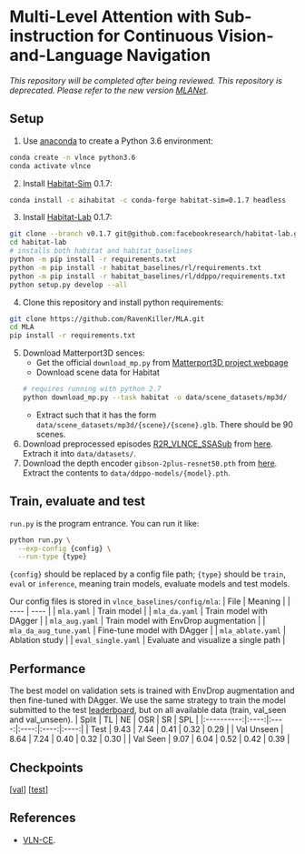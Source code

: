 # Multi-Level Attention with Sub-instruction for Continuous Vision-and-Language Navigation
<!-- Official implrementations of *Multi-Level Attention with Sub-instruction for
Continuous Vision-and-Language Navigation* ([paper]()) -->
*This repository will be completed after being reviewed.*
*This repository is deprecated. Please refer to the new version [MLANet](https://github.com/RavenKiller/MLANet).*


## Setup
1. Use [anaconda](https://anaconda.org/) to create a Python 3.6 environment:
```bash
conda create -n vlnce python3.6
conda activate vlnce
```
2. Install [Habitat-Sim](https://github.com/facebookresearch/habitat-sim/tree/v0.1.7) 0.1.7:
```bash
conda install -c aihabitat -c conda-forge habitat-sim=0.1.7 headless
```
3. Install [Habitat-Lab](https://github.com/facebookresearch/habitat-lab/tree/v0.1.7) 0.1.7:
```bash
git clone --branch v0.1.7 git@github.com:facebookresearch/habitat-lab.git
cd habitat-lab
# installs both habitat and habitat_baselines
python -m pip install -r requirements.txt
python -m pip install -r habitat_baselines/rl/requirements.txt
python -m pip install -r habitat_baselines/rl/ddppo/requirements.txt
python setup.py develop --all
```
4. Clone this repository and install python requirements:
```bash
git clone https://github.com/RavenKiller/MLA.git
cd MLA
pip install -r requirements.txt
```
5. Download Matterport3D sences:
   + Get the official `download_mp.py` from [Matterport3D project webpage](https://niessner.github.io/Matterport/)
   + Download scene data for Habitat
    ```bash
    # requires running with python 2.7
    python download_mp.py --task habitat -o data/scene_datasets/mp3d/
    ```
   + Extract such that it has the form `data/scene_datasets/mp3d/{scene}/{scene}.glb`. There should be 90 scenes.
6. Download preprocessed episodes [R2R_VLNCE_SSASub](https://github.com/RavenKiller/R2R_VLNCE_SSASub) from [here](https://drive.google.com/file/d/1rJn2cvhlQ7-GZ-gcUjJAjbyxfguiz2vv/view?usp=sharing). Extrach it into `data/datasets/`.
7. Download the depth encoder `gibson-2plus-resnet50.pth` from [here](https://github.com/facebookresearch/habitat-lab/tree/master/habitat_baselines/rl/ddppo). Extract the contents to `data/ddppo-models/{model}.pth`.

## Train, evaluate and test
`run.py` is the program entrance. You can run it like:
```bash
python run.py \
  --exp-config {config} \
  --run-type {type}
```
`{config}` should be replaced by a config file path; `{type}` should be `train`, `eval` or `inference`, meaning train models, evaluate models and test models.

Our config files is stored in `vlnce_baselines/config/mla`:
| File | Meaning |
| ---- | ---- |
| `mla.yaml` | Train model |
| `mla_da.yaml` | Train model with DAgger |
| `mla_aug.yaml` | Train model with EnvDrop augmentation |
| `mla_da_aug_tune.yaml` | Fine-tune model with DAgger |
| `mla_ablate.yaml` | Ablation study |
| `eval_single.yaml` | Evaluate and visualize a single path |




## Performance
The best model on validation sets is trained with EnvDrop augmentation and then fine-tuned with DAgger. We use the same strategy to train the model submitted to the test [leaderboard](https://eval.ai/web/challenges/challenge-page/719/leaderboard/1966), but on all available data (train, val_seen and val_unseen).
| Split      | TL   | NE   | OSR  | SR   | SPL  |
|:----------:|:----:|:----:|:----:|:----:|:----:|
| Test       | 9.43 | 7.44 | 0.41 | 0.32 | 0.29 |
| Val Unseen | 8.64 | 7.24 | 0.40 | 0.32 | 0.30 |
| Val Seen   | 9.07 | 6.04 | 0.52 | 0.42 | 0.39 |

## Checkpoints
\[[val](https://www.jianguoyun.com/p/DSOE7KcQhY--CRjUtMMEIAA )\] \[[test](https://www.jianguoyun.com/p/DSYqcBcQhY--CRiAkbkEIAA)\]

## References
+ [VLN-CE](https://github.com/jacobkrantz/VLN-CE).
